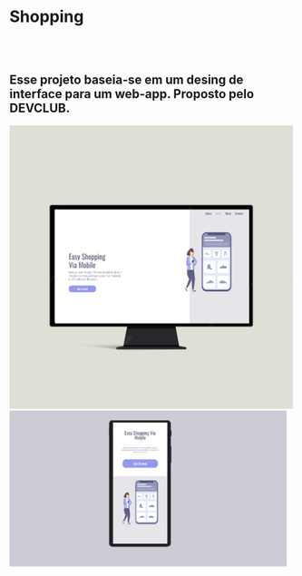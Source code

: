<h1> Shopping </h1>

<br/>
<br/>

<h2>Esse projeto baseia-se em um desing de interface para um web-app. Proposto pelo DEVCLUB.</h2>
<div>
<img src="./assets/Desktop.png" height="500px"/> <img src="./assets/Mobile.png" height="275px"/>
</div>
<br/>
<br/>
<p></p>
